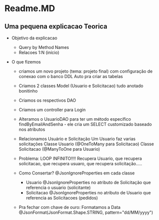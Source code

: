 # Readme.MD

## Uma pequena explicacao Teorica

- Objetivo da explicacao
	- Query by Method Names
	- Relacoes 1:N (início)

- O que fizemos
	- criamos um novo projeto (tema: projeto final)
		com configuração de conexao com o banco
		DDL Auto pra criar as tabelas
	- Criamos 2 classes Model (Usuario e Solicitacao)
		tudo anotado bonitinho
	- Criamos os respectivos DAO
	- Criamos um controller para Login

	- Alteramos o UsuarioDAO para ter um método específico
		findByEmailAndSenha - ele cria um SELECT customizado baseado nos atributos
	- Relacionamos Usuário e Solicitação
		Um Usuario faz varias solicitações
		Classe Usuario (@OneToMany para Solicitacao)
		Classe Solicitacao (@ManyToOne para Usuario)

	- Problema: LOOP INFINITO!!!!
		Recupera Usuario, que recupera solicitacao, que recupera usuaro, que recupera solicitação.....

	- Como Consertar?
		@JsonIgnoreProperties em cada classe	
		- Usuario @JsonIgnoreProperties no atributo de Solicitação que referencia o usuario (solicitante)
		- Solicitacao @JsonIgnoreProperties no atributo de Usuario que referencia as Solicitacoes (pedidos)

	- Pra fechar com chave de ouro: Formatamos a Data
	@JsonFormat(JsonFormat.Shape.STRING, pattern="dd/MM/yyyy")
 













	
	




